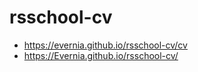 # rsschool-cv

- https://evernia.github.io/rsschool-cv/cv <br>
- https://Evernia.github.io/rsschool-cv/
